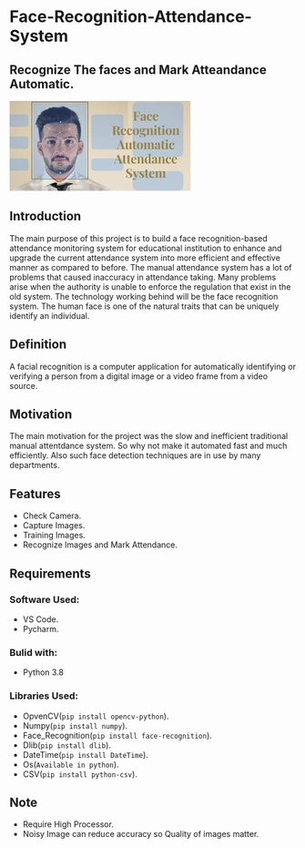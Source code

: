 # Face-Recognition-Attendance-System

## Recognize The faces and Mark Atteandance Automatic.
![](Document/face.png)

## Introduction
The main purpose of this project is to build a face recognition-based attendance monitoring system for educational institution to enhance and upgrade the current attendance system into more efficient and effective manner as compared to before. 
The manual attendance system has a lot of problems that caused inaccuracy in attendance taking. Many problems arise when the authority is unable to enforce the regulation that exist in the old system. The technology working behind will be the face recognition system. The human face is one of the natural traits that can be uniquely identify an individual.

## Definition
A facial recognition is  a  computer  application for automatically identifying or verifying a person from a digital image or a video frame from a video source.
## Motivation
The main motivation for the project was the slow and inefficient traditional manual attentdance system. So why not make it automated fast and much efficiently. Also such face detection techniques are in use by many departments.
## Features
* Check Camera. <br />
* Capture Images. <br />
* Training Images.   <br />
* Recognize Images and Mark Attendance.

## Requirements
### Software Used:
* VS Code.
* Pycharm.
### Bulid with:
* Python 3.8
### Libraries Used:
* OpvenCV(`pip install opencv-python`).   <br />
* Numpy(`pip install numpy`).     <br />
* Face_Recognition(`pip install face-recognition`).    <br />
* Dlib(`pip install dlib`). <br />
* DateTime(`pip install DateTime`). <br />
* Os(`Available in python`). <br />
* CSV(`pip install python-csv`). <br />

## Note
* Require High Processor.
* Noisy Image can reduce accuracy so Quality of images matter.
 









